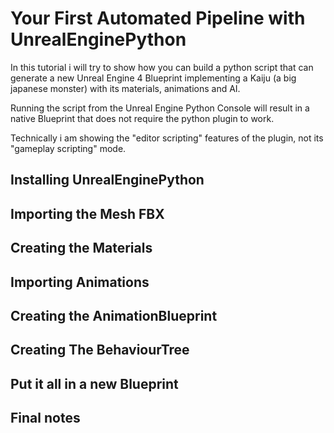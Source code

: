 Your First Automated Pipeline with UnrealEnginePython
=

In this tutorial i will try to show how you can build a python script that can generate
a new Unreal Engine 4 Blueprint implementing a Kaiju (a big japanese monster) with its materials, animations and AI.

Running the script from the Unreal Engine Python Console will result in a native Blueprint that does not require the python plugin
to work.

Technically i am showing the "editor scripting" features of the plugin, not its "gameplay scripting" mode.

Installing UnrealEnginePython
-

Importing the Mesh FBX
-

Creating the Materials
-

Importing Animations
-

Creating the AnimationBlueprint
-

Creating The BehaviourTree
-

Put it all in a new Blueprint
-

Final notes
-

